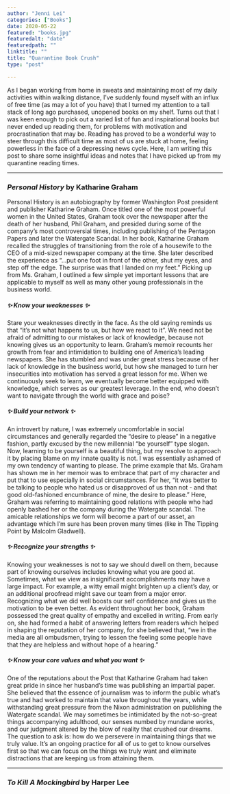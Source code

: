 ```yaml
---
author: "Jenni Lei"
categories: ["Books"]
date: 2020-05-22
featured: "books.jpg"
featuredalt: "date"
featuredpath: ""
linktitle: ""
title: "Quarantine Book Crush"
type: "post"

---
```


As I began working from home in sweats and maintaining most of my daily activities within walking distance, I’ve suddenly found myself with an influx of free time (as may a lot of you have) that I turned my attention to a tall stack of long ago purchased, unopened books on my shelf. Turns out that I was keen enough to pick out a varied list of fun and inspirational books but never ended up reading them, for problems with motivation and procrastination that may be. Reading has proved to be a wonderful way to steer through this difficult time as most of us are stuck at home, feeling powerless in the face of a depressing news cycle. Here, I am writing this post to share some insightful ideas and notes that I have picked up from my quarantine reading times. 

---

### *Personal History* by Katharine Graham

Personal History is an autobiography by former Washington Post president and publisher Katharine Graham. Once titled one of the most powerful women in the United States, Graham took over the newspaper after the death of her husband, Phil Graham, and presided during some of the company’s most controversial times, including publishing of the Pentagon Papers and later the Watergate Scandal. In her book, Katharine Graham recalled the struggles of transitioning from the role of a housewife to the CEO of a mid-sized newspaper company at the time. She later described the experience as “...put one foot in front of the other, shut my eyes, and step off the edge. The surprise was that I landed on my feet.” Picking up from Ms. Graham, I outlined a few simple yet important lessons that are applicable to myself as well as many other young professionals in the business world. 


##### ✨ Know your weaknesses ✨

Stare your weaknesses directly in the face. As the old saying reminds us that “it’s not what happens to us, but how we react to it”. We need not be afraid of admitting to our mistakes or lack of knowledge, because not knowing gives us an opportunity to learn. Graham’s memoir recounts her growth from fear and intimidation to building one of America’s leading newspapers. She has stumbled and was under great stress because of her lack of knowledge in the business world, but how she managed to turn her insecurities into motivation has served a great lesson for me. When we continuously seek to learn, we eventually become better equipped with knowledge, which serves as our greatest leverage. In the end, who doesn’t want to navigate through the world with grace and poise? 


##### ✨ Build your network ✨

An introvert by nature, I was extremely uncomfortable in social circumstances and generally regarded the “desire to please” in a negative fashion, partly excused by the new millennial “be yourself” type slogan. Now, learning to be yourself is a beautiful thing, but my resolve to approach it by placing blame on my innate quality is not. I was essentially ashamed of my own tendency of wanting to please. The prime example that Ms. Graham has shown me in her memoir was to embrace that part of my character and put that to use especially in social circumstances. For her, “it was better to be talking to people who hated us or disapproved of us than not - and that good old-fashioned encumbrance of mine, the desire to please.” Here, Graham was referring to maintaining good relations with people who had openly bashed her or the company during the Watergate scandal. The amicable relationships we form will become a part of our asset, an advantage which I’m sure has been proven many times (like in The Tipping Point by Malcolm Gladwell). 


##### ✨ Recognize your strengths ✨

Knowing your weaknesses is not to say we should dwell on them, because part of knowing ourselves includes knowing what you are good at. Sometimes, what we view as insignificant accomplishments may have a large impact. For example, a witty email might brighten up a client’s day, or an additional proofread might save our team from a major error. Recognizing what we did well boosts our self confidence and gives us the motivation to be even better. As evident throughout her book, Graham possessed the great quality of empathy and excelled in writing. From early on, she had formed a habit of answering letters from readers which helped in shaping the reputation of her company, for she believed that, “we in the media are all ombudsmen, trying to lessen the feeling some people have that they are helpless and without hope of a hearing.” 

##### ✨ Know your core values and what you want ✨

One of the reputations about the Post that Katharine Graham had taken great pride in since her husband’s time was publishing an impartial paper. She believed that the essence of journalism was to inform the public what’s true and had worked to maintain that value throughout the years, while withstanding great pressure from the Nixon administration on publishing the Watergate scandal. We may sometimes be intimidated by the not-so-great things accompanying adulthood, our senses numbed by mundane works, and our judgment altered by the blow of reality that crushed our dreams. The question to ask is: how do we persevere in maintaining things that we truly value. It’s an ongoing practice for all of us to get to know ourselves first so that we can focus on the things we truly want and eliminate distractions that are keeping us from attaining them.  

---

### *To Kill A Mockingbird* by Harper Lee